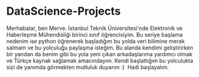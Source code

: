 # DataScience-Projects

Merhabalar, ben Merve. İstanbul Teknik Üniversitesi'nde Elektronik ve Haberleşme Mühendisliği birinci sınıf öğrencisiyim. Bu seriye başlama nedenim ise python öğrenerek başladığım bu yolda veri bilimine merak salmam ve bu yolculuğu paylaşma isteğim. Bu alanda kendimi geliştirirken bir yandan da benim gibi bu yola yeni çıkan arkadaşlarıma yardımcı olmak ve Türkçe kaynak sağlamak amacındayım. Kendi başlattığım bu yolculukta sizi de yanımda görmekten mutluluk duyarım :) 
Hadi başlayalım.
